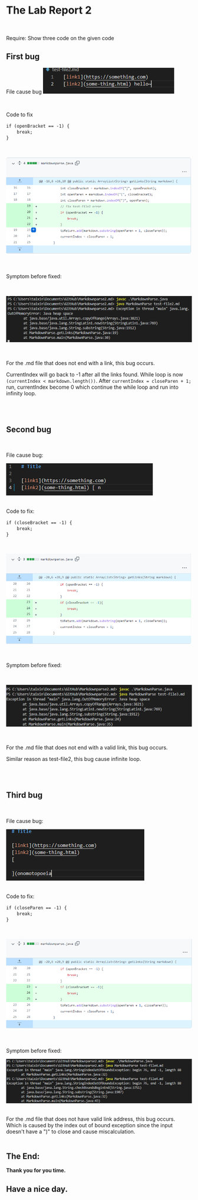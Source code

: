 
# The Lab Report 2<br />
<br />

 Require: Show three code on the given code
<br />

## First bug

File cause bug
![Image](Lab2\test1code.png)

<br />

Code to fix
<br />

```
if (openBracket == -1) {
    break;
}
```
<br />

![Image](Lab2\test1fixed.png)

<br />

Symptom before fixed:

<br />

![Image](Lab2\test1error.png) 

<br />

For the .md file that does not end with a link, this bug occurs. 

CurrentIndex will go back to -1 after all the links found. While loop is now `(currentIndex < markdown.length())`. After `currentIndex = closeParen + 1;` run, currentIndex become 0 which continue the while loop and run into infinity loop. 


<br />
<br />

## Second bug
<br />

File cause bug:
<br />

![Image](Lab2\test2file.png)
<br />
<br />

Code to fix:
<br />

```
if (closeBracket == -1) {
    break;
}
```
<br />

![Image](Lab2\test2fixed.png)

<br />

Symptom before fixed:

<br />

![Image](Lab2\test2error.png) 

<br />

For the .md file that does not end with a valid link, this bug occurs. 

Similar reason as test-file2, this bug cause infinite loop. 

<br />
<br />


## Third bug
<br />

File cause bug:
<br />

![Image](Lab2\test3file.png)
<br />
<br />

Code to fix:
<br />

```
if (closeParen == -1) {
    break;
}
```
<br />

![Image](Lab2\test3fixed.png)

<br />

Symptom before fixed:

![Image](Lab2\test3error.png) 

<br />
For the .md file that does not have valid link address, this bug occurs. 
Which is caused by the index out of bound exception since the input doesn't have a ")" to close and cause miscalculation. 

<br />
<br />

The End:
---

**Thank you for you time.** <br/>
## **Have a nice day.** <br/>
